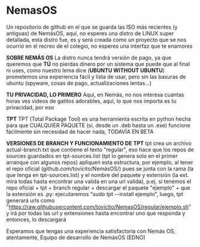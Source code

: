 # NemasOS
Un repositorio de github en el que se guarda las ISO más recientes (y antiguas) de NemásOS, aquí, no esperes una distro de LINUX super detallada, esta distro fue, es y será creada como un proyecto que se nos ocurrió en el recreo de el colegio, no esperes una interfaz que te enamores

**SOBRE NEMÁS OS**
La distro nunca tendrá versión de pago, ya que queremos que **TÚ** no pierdas dinero por un sistema que puede que al final ni uses, como nuestro lema dice (**UBUNTU WITHOUT UBUNTU**) prometemos una experiencia fácil y lista de usar, pero sin las basuras de ubuntu (spyware, cosas de pago, actualizaciones lentas...)

**TU PRIVACIDAD, LO PRIMERO**
Aquí, en Nemás, no nos interesa cuantas horas ves videos de gatitos adorables, aquí, lo que nos importa es tu privacidad, por eso 

**TPT**
TPT (Total Package Tool) es una herramienta escrita en python hecha para que CUALQUIER PAQUETE (si, desde un .deb hasta un .exe) funcione fácilmente sin necesidad de hacer nada, TODAVÍA EN BETA


**VERSIONES DE BRANCH Y FUNCIONAMIENTO DE TPT**
tpt crea un archivo actual-branch.txt que contiene el texto "regular", eso hace que los repos de sources guardados en tpt-sources.list (tpt lo genera solo en el primer arranque con algunos repos) apliquen esta estructura, por ejemplo, al tener el repo oficial (github.com/tovicito/NemásOS/) pues se junta con la rama (la que tenga en tpt-sources.list) y el nombre del paquete y extensión (la ext. mira todas hasta encontrar una valida en una url valida), p.ej. si tenemos el repo oficial + tpt + branch regular + descargar el paquete "ejemplo" + que la extensión es .py: ejecutaremos "sudo tpt --install ejemplo", luego, tpt generará urls como "https://raw.githubusercontent.com/tovicito/NemasOS/regular/ejemplo.sh" y irá por todas las url y extensiones hasta encontrar uno que responda y entonces, lo descargará

Esperamos que tengas una experiencia satisfactoria con Nemás OS, atentamente, Equipo de desarrollo de NemásOS (EDNO)
